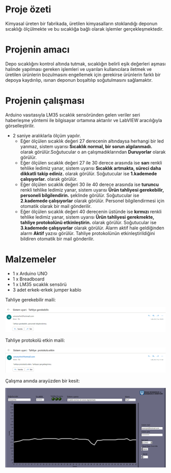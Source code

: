 # Proje özeti
Kimyasal üreten bir fabrikada, üretilen kimyasalların stoklandığı deponun sıcaklığı ölçülmekte ve bu sıcaklığa bağlı olarak işlemler gerçekleşmektedir.
# Projenin amacı
Depo sıcaklığını kontrol altında tutmak, sıcaklığın belirli eşik değerleri aşması halinde yapılması gereken işlemleri ve uyarıları kullanıcılara iletmek ve üretilen ürünlerin bozulmasını engellemek için gerekirse ürünlerin farklı bir depoya kaydırılıp, ısınan deponun boşaltılıp soğutulmasını sağlamaktır.
# Projenin çalışması
Arduino vasıtasıyla LM35 sıcaklık sensöründen gelen veriler seri haberleşme yöntemi ile bilgisayar ortamına aktarılır ve LabVIEW aracılığıyla görselleştirilir.
- 2 saniye aralıklarla ölçüm yapılır.
  - Eğer ölçülen sıcaklık değeri 27 derecenin altındaysa herhangi bir led yanmaz, sistem uyarısı **Sıcaklık normal, bir sorun algılanmadı.** olarak görülür.Soğutucular o an çalışmadıklarından **Duruyorlar** olarak görülür.
  - Eğer ölçülen sıcaklık değeri 27 ile 30 derece arasında ise **sarı** renkli tehlike ledimiz yanar, sistem uyarısı **Sıcaklık artmakta, süreci daha dikkatli takip ediniz.** olarak görülür. Soğutucular ise **1.kademede çalışıyorlar.** olarak görülür.
  - Eğer ölçülen sıcaklık değeri 30 ile 40 derece arasında ise **turuncu** renkli tehlike ledimiz yanar, sistem uyarısı **Ürün tahliyesi gerekebilir, personeli bilgilendirin.** şeklinde görülür.  Soğutucular ise **2.kademede çalışıyorlar** olarak görülür. Personel bilgilendirmesi için otomatik olarak bir mail gönderilir.
  - Eğer ölçülen sıcaklık değeri 40 derecenin üstünde ise **kırmızı** renkli tehlike ledimiz yanar, sistem uyarısı **Ürün tahliyesi gerekmekte, tahliye protokolünü etkinleştirin.** olarak görülür. Soğutucular ise **3.kademede çalışıyorlar** olarak görülür. Alarm aktif hale geldiğinden alarm **Aktif** yazısı görülür. Tahliye protokolünün etkinleştirildiğini bildiren otomatik bir mail gönderilir.
# Malzemeler
 - 1 x Arduino UNO
 - 1 x Breadboard
 - 1 x LM35 sıcaklık sensörü
 - 3 adet erkek-erkek jumper kablo

Tahliye gerekebilir maili:

![gerekebilir](https://github.com/umuturhn/Depo-sicaklik-kontrol/blob/main/proje%20dosyalar%C4%B1/foto%C4%9Fraflar/mail-gerekebilir.PNG)

Tahliye protokolü etkin maili:

![tahliye](https://github.com/umuturhn/Depo-sicaklik-kontrol/blob/main/proje%20dosyalar%C4%B1/foto%C4%9Fraflar/mail-etkin.PNG)

Çalışma anında arayüzden bir kesit:

![ornek](https://github.com/umuturhn/Depo-sicaklik-kontrol/blob/main/proje%20dosyalar%C4%B1/foto%C4%9Fraflar/ornek.png)
